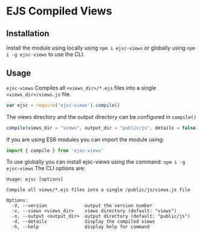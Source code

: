 
# EJS Compiled Views

## Installation
Install the module using locally using `npm i ejsc-views` or globally using `npm i -g ejsc-views` to use the CLI. 



## Usage
`ejsc-views` Compiles all `<views_dir>/*.ejs` files into a single `<views_dir>/views.js` file.

```javascript
var ejsc = require('ejsc-views').compile() 
``` 

The views directory and the output directory can be configured in `compile()`

```javascript
compile(views_dir = "views", output_dir = "public/js", details = false)
```

If you are using ES6 modules you can import the module using:

```javascript
import { compile } from 'ejsc-views'
```


To use globally you can install ejsc-views using the command: `npm i -g  ejsc-views`
The CLI options are:

```
Usage: ejsc [options]

Compile all views/*.ejs files into a single /public/js/views.js file

Options:
  -V, --version              output the version number
  -v, --views <views_dir>    views directory (default: "views")
  -o, --output <output_dir>  output directory (default: "public/js")
  -d, --details              display the compiled views
  -h, --help                 display help for command
```



